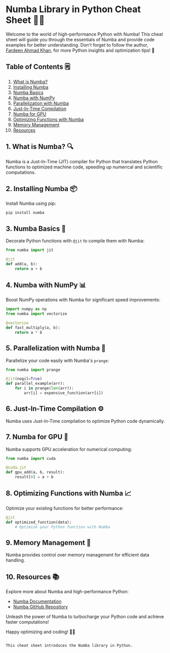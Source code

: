 # Numba Library in Python Cheat Sheet 🚀🔢

Welcome to the world of high-performance Python with Numba! This cheat sheet will guide you through the essentials of Numba and provide code examples for better understanding. Don't forget to follow the author, [Fardeen Ahmad Khan](https://github.com/I-Fardeen), for more Python insights and optimization tips! 🙌

## Table of Contents 🗒️

1. [What is Numba?](#what-is-numba)
2. [Installing Numba](#installing-numba)
3. [Numba Basics](#numba-basics)
4. [Numba with NumPy](#numba-with-numpy)
5. [Parallelization with Numba](#parallelization-with-numba)
6. [Just-In-Time Compilation](#just-in-time-compilation)
7. [Numba for GPU](#numba-for-gpu)
8. [Optimizing Functions with Numba](#optimizing-functions-with-numba)
9. [Memory Management](#memory-management)
10. [Resources](#resources)

## 1. What is Numba? 🔍

Numba is a Just-In-Time (JIT) compiler for Python that translates Python functions to optimized machine code, speeding up numerical and scientific computations.

## 2. Installing Numba 📦

Install Numba using pip:

```python
pip install numba
```

## 3. Numba Basics 🚀

Decorate Python functions with `@jit` to compile them with Numba:

```python
from numba import jit

@jit
def add(a, b):
    return a + b
```

## 4. Numba with NumPy 📊

Boost NumPy operations with Numba for significant speed improvements:

```python
import numpy as np
from numba import vectorize

@vectorize
def fast_multiply(a, b):
    return a * b
```

## 5. Parallelization with Numba 🚀

Parallelize your code easily with Numba's `prange`:

```python
from numba import prange

@jit(nogil=True)
def parallel_example(arr):
    for i in prange(len(arr)):
        arr[i] = expensive_function(arr[i])
```

## 6. Just-In-Time Compilation ⚙️

Numba uses Just-In-Time compilation to optimize Python code dynamically.

## 7. Numba for GPU 🌌

Numba supports GPU acceleration for numerical computing:

```python
from numba import cuda

@cuda.jit
def gpu_add(a, b, result):
    result[0] = a + b
```

## 8. Optimizing Functions with Numba 📈

Optimize your existing functions for better performance:

```python
@jit
def optimized_function(data):
    # Optimize your Python function with Numba
```

## 9. Memory Management 🧠

Numba provides control over memory management for efficient data handling.

## 10. Resources 📚

Explore more about Numba and high-performance Python:

- [Numba Documentation](http://numba.pydata.org/)
- [Numba GitHub Repository](https://github.com/numba/numba)

Unleash the power of Numba to turbocharge your Python code and achieve faster computations!

Happy optimizing and coding! 🚀🔢
```

This cheat sheet introduces the Numba library in Python.
